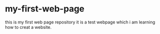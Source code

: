 # my-first-web-page
this is my first web page repository
it is a test webpage which i am learning how to creat a website.
